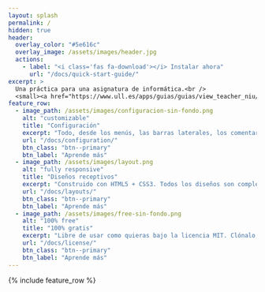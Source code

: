 ```yaml
---
layout: splash
permalink: /
hidden: true
header:
  overlay_color: "#5e616c"
  overlay_image: /assets/images/header.jpg
  actions:
    - label: "<i class='fas fa-download'></i> Instalar ahora"
      url: "/docs/quick-start-guide/"
excerpt: >
  Una práctica para una asignatura de informática.<br />
  <small><a href="https://www.ull.es/apps/guias/guias/view_teacher_niu/967/crguezl/">El profesor</a></small>
feature_row:
  - image_path: /assets/images/configuracion-sin-fondo.png
    alt: "customizable"
    title: "Configuración"
    excerpt: "Todo, desde los menús, las barras laterales, los comentarios y mucho más, se puede configurar o establecer con YAML Front Matter."
    url: "/docs/configuration/"
    btn_class: "btn--primary"
    btn_label: "Aprende más"
  - image_path: /assets/images/layout.png
    alt: "fully responsive"
    title: "Diseños receptivos"
    excerpt: "Construido con HTML5 + CSS3. Todos los diseños son completamente responsivos con ayudantes para aumentar su contenido."
    url: "/docs/layouts/"
    btn_class: "btn--primary"
    btn_label: "Aprende más"
  - image_path: /assets/images/free-sin-fondo.png
    alt: "100% free"
    title: "100% gratis"
    excerpt: "Libre de usar como quieras bajo la licencia MIT. Clónalo, bórcalo, personalízalo... ¡lo que sea!"
    url: "/docs/license/"
    btn_class: "btn--primary"
    btn_label: "Aprende más"      
---
```


{% include feature_row %}
